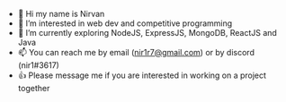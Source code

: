 - 👋 Hi my name is Nirvan
- 👀 I’m interested in web dev and competitive programming
- 🌱 I’m currently exploring NodeJS, ExpressJS, MongoDB, ReactJS and Java
- 📫 You can reach me by email (nir1r7@gmail.com) or by discord (nir1#3617)
- 👍 Please message me if you are interested in working on a project together

<!--- 
nir1r7/nir1r7 is a ✨ special ✨ repository because its `README.md` (this file) appears on your GitHub profile.
You can click the Preview link to take a look at your changes.
--->
